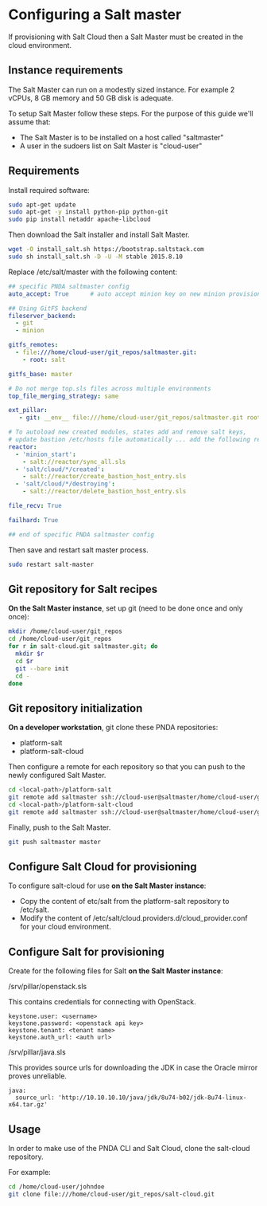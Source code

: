# Configuring a Salt master

If provisioning with Salt Cloud then a Salt Master must be created in the cloud environment.

## Instance requirements

The Salt Master can run on a modestly sized instance. For example 2 vCPUs, 8 GB memory and 50 GB disk is adequate.

To setup Salt Master follow these steps. For the purpose of this guide we'll assume that:

* The Salt Master is to be installed on a host called "saltmaster"
* A user in the sudoers list on Salt Master is "cloud-user"

## Requirements

Install required software:

```sh
sudo apt-get update
sudo apt-get -y install python-pip python-git
sudo pip install netaddr apache-libcloud
```

Then download the Salt installer and install Salt Master.

```sh
wget -O install_salt.sh https://bootstrap.saltstack.com
sudo sh install_salt.sh -D -U -M stable 2015.8.10
```

Replace /etc/salt/master with the following content:

```yaml
## specific PNDA saltmaster config
auto_accept: True      # auto accept minion key on new minion provisioning

## Using GitFS backend
fileserver_backend:
  - git
  - minion

gitfs_remotes:
  - file:///home/cloud-user/git_repos/saltmaster.git:
    - root: salt

gitfs_base: master

# Do not merge top.sls files across multiple environments
top_file_merging_strategy: same

ext_pillar:
   - git: __env__ file:///home/cloud-user/git_repos/saltmaster.git root=pillar

# To autoload new created modules, states add and remove salt keys,
# update bastion /etc/hosts file automatically ... add the following reactor configuration
reactor:
  - 'minion_start':
    - salt://reactor/sync_all.sls
  - 'salt/cloud/*/created':
    - salt://reactor/create_bastion_host_entry.sls
  - 'salt/cloud/*/destroying':
    - salt://reactor/delete_bastion_host_entry.sls

file_recv: True

failhard: True

## end of specific PNDA saltmaster config
```

Then save and restart salt master process.

```sh
sudo restart salt-master
```


## Git repository for Salt recipes

**On the Salt Master instance**, set up git (need to be done once and only once):

```sh
mkdir /home/cloud-user/git_repos
cd /home/cloud-user/git_repos
for r in salt-cloud.git saltmaster.git; do
  mkdir $r
  cd $r
  git --bare init
  cd -
done
```

## Git repository initialization

**On a developer workstation**, git clone these PNDA repositories:

* platform-salt
* platform-salt-cloud

Then configure a remote for each repository so that you can push to the newly configured Salt Master.

```sh
cd <local-path>/platform-salt
git remote add saltmaster ssh://cloud-user@saltmaster/home/cloud-user/git_repos/saltmaster.git
cd <local-path>/platform-salt-cloud
git remote add saltmaster ssh://cloud-user@saltmaster/home/cloud-user/git_repos/salt-cloud.git

```
Finally, push to the Salt Master.

```sh
git push saltmaster master
```

## Configure Salt Cloud for provisioning

To configure salt-cloud for use **on the Salt Master instance**:

* Copy the content of etc/salt from the platform-salt repository to /etc/salt.
* Modify the content of /etc/salt/cloud.providers.d/cloud_provider.conf for your cloud environment.

## Configure Salt for provisioning

Create for the following files for Salt **on the Salt Master instance**:

/srv/pillar/openstack.sls

This contains credentials for connecting with OpenStack.

```
keystone.user: <username>
keystone.password: <openstack api key>
keystone.tenant: <tenant name>
keystone.auth_url: <auth url>
```

/srv/pillar/java.sls

This provides source urls for downloading the JDK in case the Oracle mirror proves unreliable.

```
java:
  source_url: 'http://10.10.10.10/java/jdk/8u74-b02/jdk-8u74-linux-x64.tar.gz'
```


## Usage

In order to make use of the PNDA CLI and Salt Cloud, clone the salt-cloud repository.

For example:

```sh
cd /home/cloud-user/johndoe
git clone file:///home/cloud-user/git_repos/salt-cloud.git
```
